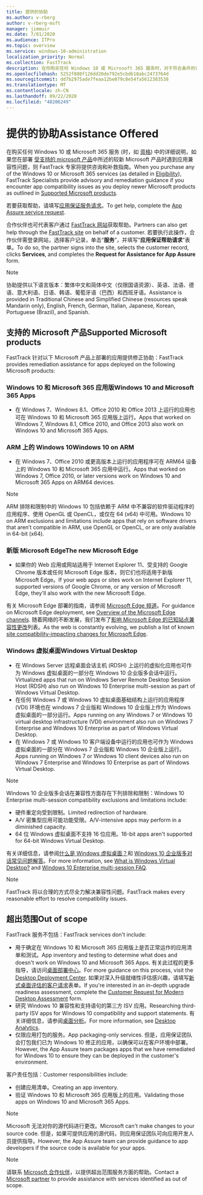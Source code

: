 ```yaml
---
title: 提供的协助
ms.author: v-rberg
author: v-rberg-msft
manager: jimmuir
ms.date: 7/01/2020
ms.audience: ITPro
ms.topic: overview
ms.service: windows-10-administration
localization_priority: Normal
ms.collection: FastTrack
description: 在你购买任何 Windows 10 或 Microsoft 365 服务时，对于符合条件的订阅，FastTrack 专家将免费提供咨询和修正指南来支持客户部署到 Windows 10 和 Microsoft 365 应用版并保持最新状态。
ms.openlocfilehash: 5252f880f126dd20de792e5cbdb18abc2473764d
ms.sourcegitcommit: dd7b2975ade7feaa12be079c8e54fa5612383538
ms.translationtype: MT
ms.contentlocale: zh-CN
ms.lasthandoff: 09/22/2020
ms.locfileid: "48206249"
---
```

# <a name="assistance-offered"></a><span data-ttu-id="5cb75-103">提供的协助</span><span class="sxs-lookup"><span data-stu-id="5cb75-103">Assistance Offered</span></span>  

<span data-ttu-id="5cb75-104">在购买任何 Windows 10 或 Microsoft 365 服务 (时，如 [资格](eligibility.md)) 中的详细说明，如果您在部署 [受支持的 microsoft 产品](#supported-microsoft-products)中所述的较新 Microsoft 产品时遇到应用兼容性问题，则 FastTrack 专家将提供咨询和补救指南。</span><span class="sxs-lookup"><span data-stu-id="5cb75-104">When you purchase any of the Windows 10 or Microsoft 365 services (as detailed in [Eligibility](eligibility.md)), FastTrack Specialists provide advisory and remediation guidance if you encounter app compatibility issues as you deploy newer Microsoft products as outlined in [Supported Microsoft products](#supported-microsoft-products).</span></span>

<span data-ttu-id="5cb75-105">若要获取帮助，请填写[应用保证服务请求](https://go.microsoft.com/fwlink/?linkid=2022721)。</span><span class="sxs-lookup"><span data-stu-id="5cb75-105">To get help, complete the [App Assure service request](https://go.microsoft.com/fwlink/?linkid=2022721).</span></span>

<span data-ttu-id="5cb75-106">合作伙伴也可代表客户通过 [FastTrack 网站](https://go.microsoft.com/fwlink/?linkid=780698)获取帮助。</span><span class="sxs-lookup"><span data-stu-id="5cb75-106">Partners can also get help through the [FastTrack site](https://go.microsoft.com/fwlink/?linkid=780698) on behalf of a customer.</span></span> <span data-ttu-id="5cb75-107">若要执行此操作，合作伙伴需登录网站，选择客户记录，单击“**服务**”，并填写“**应用保证帮助请求**”表单。</span><span class="sxs-lookup"><span data-stu-id="5cb75-107">To do so, the partner signs into the site, selects the customer record, clicks **Services**, and completes the **Request for Assistance for App Assure** form.</span></span>

> [!NOTE]
> <span data-ttu-id="5cb75-108">协助提供以下语言版本：繁体中文和简体中文（仅限国语资源）、英语、法语、德语、意大利语、日语、韩语、葡萄牙语（巴西）和西班牙语。</span><span class="sxs-lookup"><span data-stu-id="5cb75-108">Assistance is provided in Traditional Chinese and Simplified Chinese (resources speak Mandarin only), English, French, German, Italian, Japanese, Korean, Portuguese (Brazil), and Spanish.</span></span> 

## <a name="supported-microsoft-products"></a><span data-ttu-id="5cb75-109">支持的 Microsoft 产品</span><span class="sxs-lookup"><span data-stu-id="5cb75-109">Supported Microsoft products</span></span>

<span data-ttu-id="5cb75-110">FastTrack 针对以下 Microsoft 产品上部署的应用提供修正协助：</span><span class="sxs-lookup"><span data-stu-id="5cb75-110">FastTrack provides remediation assistance for apps deployed on the following Microsoft products:</span></span>

### <a name="windows-10-and-microsoft-365-apps"></a><span data-ttu-id="5cb75-111">Windows 10 和 Microsoft 365 应用版</span><span class="sxs-lookup"><span data-stu-id="5cb75-111">Windows 10 and Microsoft 365 Apps</span></span>

- <span data-ttu-id="5cb75-112">在 Windows 7、Windows 8.1、Office 2010 和 Office 2013 上运行的应用也可在 Windows 10 和 Microsoft 365 应用版上运行。</span><span class="sxs-lookup"><span data-stu-id="5cb75-112">Apps that worked on Windows 7, Windows 8.1, Office 2010, and Office 2013 also work on Windows 10 and Microsoft 365 Apps.</span></span>

### <a name="windows-10-on-arm"></a><span data-ttu-id="5cb75-113">ARM 上的 Windows 10</span><span class="sxs-lookup"><span data-stu-id="5cb75-113">Windows 10 on ARM</span></span>

- <span data-ttu-id="5cb75-114">在 Windows 7、Office 2010 或更高版本上运行的应用程序可在 ARM64 设备上的 Windows 10 和 Microsoft 365 应用中运行。</span><span class="sxs-lookup"><span data-stu-id="5cb75-114">Apps that worked on Windows 7, Office 2010, or later versions  work on Windows 10 and Microsoft 365 Apps on ARM64 devices.</span></span>

> [!NOTE]
> <span data-ttu-id="5cb75-115">ARM 排除和限制中的 Windows 10 包括依赖于 ARM 中不兼容的软件驱动程序的应用程序、使用 OpenGL 或 OpenCL，或仅在 64 (x64) 中可用。</span><span class="sxs-lookup"><span data-stu-id="5cb75-115">Windows 10 on ARM exclusions and limitations include apps that rely on software drivers that aren’t compatible in ARM, use OpenGL or OpenCL, or are only available in 64-bit (x64).</span></span>

### <a name="the-new-microsoft-edge"></a><span data-ttu-id="5cb75-116">新版 Microsoft Edge</span><span class="sxs-lookup"><span data-stu-id="5cb75-116">The new Microsoft Edge</span></span>

- <span data-ttu-id="5cb75-117">如果你的 Web 应用或网站适用于 Internet Explorer 11、受支持的 Google Chrome 版本或任何 Microsoft Edge 版本，则它们也将适用于新版 Microsoft Edge。</span><span class="sxs-lookup"><span data-stu-id="5cb75-117">If your web apps or sites work on Internet Explorer 11, supported versions of Google Chrome, or any version of Microsoft Edge, they'll also work with the new Microsoft Edge.</span></span>

<span data-ttu-id="5cb75-118">有关 Microsoft Edge 部署的指南，请参阅 [Microsoft Edge 频道](https://docs.microsoft.com/DeployEdge/microsoft-edge-channels)。</span><span class="sxs-lookup"><span data-stu-id="5cb75-118">For guidance on Microsoft Edge deployment, see [Overview of the Microsoft Edge channels](https://docs.microsoft.com/DeployEdge/microsoft-edge-channels).</span></span> <span data-ttu-id="5cb75-119">随着网络的不断发展，我们发布了[影响 Microsoft Edge 的已知站点兼容性更改](https://docs.microsoft.com/microsoft-edge/web-platform/site-impacting-changes)列表。</span><span class="sxs-lookup"><span data-stu-id="5cb75-119">As the web is constantly evolving, we publish a list of known [site compatibility-impacting changes for Microsoft Edge](https://docs.microsoft.com/microsoft-edge/web-platform/site-impacting-changes).</span></span>

### <a name="windows-virtual-desktop"></a><span data-ttu-id="5cb75-120">Windows 虚拟桌面</span><span class="sxs-lookup"><span data-stu-id="5cb75-120">Windows Virtual Desktop</span></span>

- <span data-ttu-id="5cb75-121">在 Windows Server 远程桌面会话主机 (RDSH) 上运行的虚拟化应用也可作为 Windows 虚拟桌面的一部分在 Windows 10 企业版多会话中运行。</span><span class="sxs-lookup"><span data-stu-id="5cb75-121">Virtualized apps that run on Windows Server Remote Desktop Session Host (RDSH) also run on Windows 10 Enterprise multi-session as part of Windows Virtual Desktop.</span></span>
- <span data-ttu-id="5cb75-122">在任何 Windows 7 或 Windows 10 虚拟桌面基础结构上运行的应用程序 (VDI) 环境也在 windows 7 企业版和 Windows 10 企业版上作为 Windows 虚拟桌面的一部分运行。</span><span class="sxs-lookup"><span data-stu-id="5cb75-122">Apps running on any Windows 7 or Windows 10 virtual desktop infrastructure (VDI) environment also run on Windows 7 Enterprise and Windows 10 Enterprise as part of Windows Virtual Desktop.</span></span>
- <span data-ttu-id="5cb75-123">在 Windows 7 或 Windows 10 客户端设备中运行的应用也可作为 Windows 虚拟桌面的一部分在 Windows 7 企业版和 Windows 10 企业版上运行。</span><span class="sxs-lookup"><span data-stu-id="5cb75-123">Apps running on Windows 7 or Windows 10 client devices also run on Windows 7 Enterprise and Windows 10 Enterprise as part of Windows Virtual Desktop.</span></span>

> [!NOTE]
> <span data-ttu-id="5cb75-124">Windows 10 企业版多会话在兼容性方面存在下列排除和限制：</span><span class="sxs-lookup"><span data-stu-id="5cb75-124">Windows 10 Enterprise multi-session compatibility exclusions and limitations include:</span></span> 
> - <span data-ttu-id="5cb75-125">硬件重定向受到限制。</span><span class="sxs-lookup"><span data-stu-id="5cb75-125">Limited redirection of hardware.</span></span>
> - <span data-ttu-id="5cb75-126">A/V 密集型应用可能功能受限。</span><span class="sxs-lookup"><span data-stu-id="5cb75-126">A/V-intensive apps may perform in a diminished capacity.</span></span>
> - <span data-ttu-id="5cb75-127">64 位 Windows 虚拟桌面不支持 16 位应用。</span><span class="sxs-lookup"><span data-stu-id="5cb75-127">16-bit apps aren't supported for 64-bit Windows Virtual Desktop.</span></span>

<span data-ttu-id="5cb75-128">有关详细信息，请参阅[什么是 Windows 虚拟桌面？](https://docs.microsoft.com/azure/virtual-desktop/overview)和 [Windows 10 企业版多对话常见问题解答](https://docs.microsoft.com/azure/virtual-desktop/windows-10-multisession-faq)。</span><span class="sxs-lookup"><span data-stu-id="5cb75-128">For more information, see [What is Windows Virtual Desktop?](https://docs.microsoft.com/azure/virtual-desktop/overview) and [Windows 10 Enterprise multi-session FAQ](https://docs.microsoft.com/azure/virtual-desktop/windows-10-multisession-faq).</span></span>

> [!NOTE]
> <span data-ttu-id="5cb75-129">FastTrack 将以合理的方式尽全力解决兼容性问题。</span><span class="sxs-lookup"><span data-stu-id="5cb75-129">FastTrack makes every reasonable effort to resolve compatibility issues.</span></span> 

## <a name="out-of-scope"></a><span data-ttu-id="5cb75-130">超出范围</span><span class="sxs-lookup"><span data-stu-id="5cb75-130">Out of scope</span></span>

<span data-ttu-id="5cb75-131">FastTrack 服务不包括：</span><span class="sxs-lookup"><span data-stu-id="5cb75-131">FastTrack services don't include:</span></span>
- <span data-ttu-id="5cb75-132">用于确定在 Windows 10 和 Microsoft 365 应用版上是否正常运作的应用清单和测试。</span><span class="sxs-lookup"><span data-stu-id="5cb75-132">App inventory and testing to determine what does and doesn't work on Windows 10 and Microsoft 365 Apps.</span></span> <span data-ttu-id="5cb75-133">有关此过程的更多指导，请访问[桌面部署中心](https://go.microsoft.com/fwlink/?linkid=2080140)。</span><span class="sxs-lookup"><span data-stu-id="5cb75-133">For more guidance on this process, visit the [Desktop Deployment Center](https://go.microsoft.com/fwlink/?linkid=2080140).</span></span> <span data-ttu-id="5cb75-134">如果对深入升级就绪性评估感兴趣，请填写[新式桌面评估的客户请求](https://go.microsoft.com/fwlink/?linkid=2053818)表单。</span><span class="sxs-lookup"><span data-stu-id="5cb75-134">If you're interested in an in-depth upgrade readiness assessment, complete the [Customer Request for Modern Desktop Assessment](https://go.microsoft.com/fwlink/?linkid=2053818) form.</span></span>
- <span data-ttu-id="5cb75-135">研究 Windows 10 兼容性和支持语句的第三方 ISV 应用。</span><span class="sxs-lookup"><span data-stu-id="5cb75-135">Researching third-party ISV apps for Windows 10 compatibility and support statements.</span></span> <span data-ttu-id="5cb75-136">有关详细信息，请参阅[桌面分析](https://docs.microsoft.com/sccm/desktop-analytics/overview)。</span><span class="sxs-lookup"><span data-stu-id="5cb75-136">For more information, see [Desktop Analytics](https://docs.microsoft.com/sccm/desktop-analytics/overview).</span></span>
- <span data-ttu-id="5cb75-137">仅限应用打包的服务。</span><span class="sxs-lookup"><span data-stu-id="5cb75-137">App packaging-only services.</span></span> <span data-ttu-id="5cb75-138">但是，应用保证团队会打包我们已为 Windows 10 修正的应用，以确保可以在客户环境中部署。</span><span class="sxs-lookup"><span data-stu-id="5cb75-138">However, the App Assure team packages apps that we have remediated for Windows 10 to ensure they can be deployed in the customer's environment.</span></span>

<span data-ttu-id="5cb75-139">客户责任包括：</span><span class="sxs-lookup"><span data-stu-id="5cb75-139">Customer responsibilities include:</span></span>
- <span data-ttu-id="5cb75-140">创建应用清单。</span><span class="sxs-lookup"><span data-stu-id="5cb75-140">Creating an app inventory.</span></span>
- <span data-ttu-id="5cb75-141">验证 Windows 10 和 Microsoft 365 应用版上的应用。</span><span class="sxs-lookup"><span data-stu-id="5cb75-141">Validating those apps on Windows 10 and Microsoft 365 Apps.</span></span>

> [!NOTE]
> <span data-ttu-id="5cb75-142">Microsoft 无法对你的源代码进行更改。</span><span class="sxs-lookup"><span data-stu-id="5cb75-142">Microsoft can't make changes to your source code.</span></span> <span data-ttu-id="5cb75-143">但是，如果可提供应用的源代码，则应用保证团队可向应用开发人员提供指导。</span><span class="sxs-lookup"><span data-stu-id="5cb75-143">However, the App Assure team can provide guidance to app developers if the source code is available for your apps.</span></span>

> [!NOTE]
> <span data-ttu-id="5cb75-144">请联系 [Microsoft 合作伙伴](https://go.microsoft.com/fwlink/?linkid=2080150)，以提供超出范围服务方面的帮助。</span><span class="sxs-lookup"><span data-stu-id="5cb75-144">Contact a [Microsoft partner](https://go.microsoft.com/fwlink/?linkid=2080150) to provide assistance with services identified as out of scope.</span></span>


